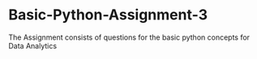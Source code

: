 # Basic-Python-Assignment-3
The Assignment consists of questions for the basic python concepts for Data Analytics
